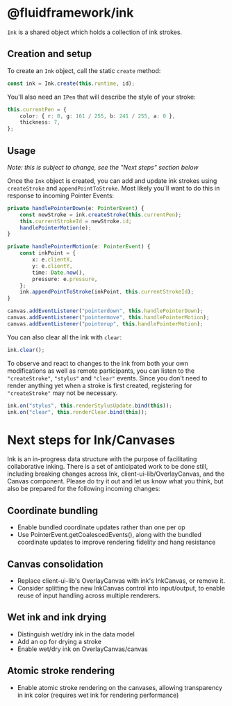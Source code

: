 # @fluidframework/ink

`Ink` is a shared object which holds a collection of ink strokes.

## Creation and setup

To create an `Ink` object, call the static `create` method:

```typescript
const ink = Ink.create(this.runtime, id);
```

You'll also need an `IPen` that will describe the style of your stroke:

```typescript
this.currentPen = {
    color: { r: 0, g: 161 / 255, b: 241 / 255, a: 0 },
    thickness: 7,
};
```

## Usage

_Note: this is subject to change, see the "Next steps" section below_

Once the `Ink` object is created, you can add and update ink strokes using `createStroke` and `appendPointToStroke`.  Most likely you'll want to do this in response to incoming Pointer Events:

```typescript
private handlePointerDown(e: PointerEvent) {
    const newStroke = ink.createStroke(this.currentPen);
    this.currentStrokeId = newStroke.id;
    handlePointerMotion(e);
}

private handlePointerMotion(e: PointerEvent) {
    const inkPoint = {
        x: e.clientX,
        y: e.clientY,
        time: Date.now(),
        pressure: e.pressure,
    };
    ink.appendPointToStroke(inkPoint, this.currentStrokeId);
}

canvas.addEventListener("pointerdown", this.handlePointerDown);
canvas.addEventListener("pointermove", this.handlePointerMotion);
canvas.addEventListener("pointerup", this.handlePointerMotion);
```

You can also clear all the ink with `clear`:

```typescript
ink.clear();
```

To observe and react to changes to the ink from both your own modifications as well as remote participants, you can listen to the `"createStroke"`, `"stylus"` and `"clear"` events.  Since you don't need to render anything yet when a stroke is first created, registering for `"createStroke"` may not be necessary.

```typescript
ink.on("stylus", this.renderStylusUpdate.bind(this));
ink.on("clear", this.renderClear.bind(this));
```

# Next steps for Ink/Canvases

Ink is an in-progress data structure with the purpose of facilitating collaborative inking.  There is a set of anticipated work to be done still, including breaking changes across Ink, client-ui-lib/OverlayCanvas, and the Canvas component.  Please do try it out and let us know what you think, but also be prepared for the following incoming changes:

## Coordinate bundling
- Enable bundled coordinate updates rather than one per op
- Use PointerEvent.getCoalescedEvents(), along with the bundled coordinate updates to improve rendering fidelity and hang resistance

## Canvas consolidation
- Replace client-ui-lib's OverlayCanvas with ink's InkCanvas, or remove it.
- Consider splitting the new InkCanvas control into input/output, to enable reuse of input handling across multiple renderers.

## Wet ink and ink drying
- Distinguish wet/dry ink in the data model
- Add an op for drying a stroke
- Enable wet/dry ink on OverlayCanvas/canvas

## Atomic stroke rendering
- Enable atomic stroke rendering on the canvases, allowing transparency in ink color (requires wet ink for rendering performance)
